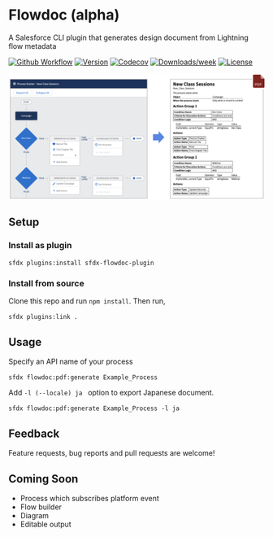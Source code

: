 # Flowdoc (alpha)
A Salesforce CLI plugin that generates design document from Lightning flow metadata

[![Github Workflow](https://github.com/shunkosa/sfdx-flowdoc-plugin/workflows/unit%20test/badge.svg?branch=master)](https://github.com/shunkosa/sfdx-flowdoc-plugin/actions?query=workflow%3A%22unit%20test%22)
[![Version](https://img.shields.io/npm/v/sfdx-flowdoc-plugin.svg)](https://npmjs.org/package/sfdx-flowdoc-plugin)
[![Codecov](https://codecov.io/gh/shunkosa/sfdx-flowdoc-plugin/branch/master/graph/badge.svg)](https://codecov.io/gh/shunkosa/sfdx-flowdoc-plugin)
[![Downloads/week](https://img.shields.io/npm/dw/sfdx-flowdoc-plugin.svg)](https://npmjs.org/package/sfdx-flowdoc-plugin)
[![License](https://img.shields.io/npm/l/sfdx-flowdoc-plugin.svg)](https://github.com/shunkosa/sfdx-flowdoc-plugin/blob/master/package.json)

![](img/screenshot.png)

## Setup
### Install as plugin
```
sfdx plugins:install sfdx-flowdoc-plugin
```

### Install from source
Clone this repo and run `npm install`. Then run,
```
sfdx plugins:link .
```

## Usage
Specify an API name of your process
```
sfdx flowdoc:pdf:generate Example_Process
```

Add `-l (--locale) ja ` option to export Japanese document.
```
sfdx flowdoc:pdf:generate Example_Process -l ja
```

## Feedback
Feature requests, bug reports and pull requests are welcome!

## Coming Soon
* Process which subscribes platform event
* Flow builder
* Diagram
* Editable output
